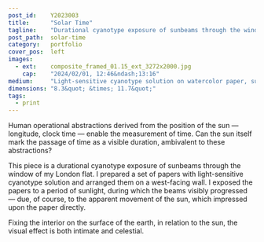 ```yaml
---
post_id:    Y2023003
title:      "Solar Time"
tagline:    "Durational cyanotype exposure of sunbeams through the window."
post_path:  solar-time
category:   portfolio
cover_pos:  left
images:
  - ext:    composite_framed_01.15_ext_3272x2000.jpg
    cap:    "2024/02/01, 12:46&ndash;13:16"
medium:     "Light-sensitive cyanotype solution on watercolor paper, sunlight"
dimensions: "8.3&quot; &times; 11.7&quot;" 
tags:
  - print
---
```

Human operational abstractions derived from the position of the sun &mdash; longitude, clock time &mdash; enable the measurement of time. Can the sun itself mark the passage of time as a visible duration, ambivalent to these abstractions?

This piece is a durational cyanotype exposure of sunbeams through the window of my London flat. I prepared a set of papers with light-sensitive cyanotype solution and arranged them on a west-facing wall. I exposed the papers to a period of sunlight, during which the beams visibly progressed &mdash; due, of course, to the apparent movement of the sun, which impressed upon the paper directly.

Fixing the interior on the surface of the earth, in relation to the sun, the visual effect is both intimate and celestial.

